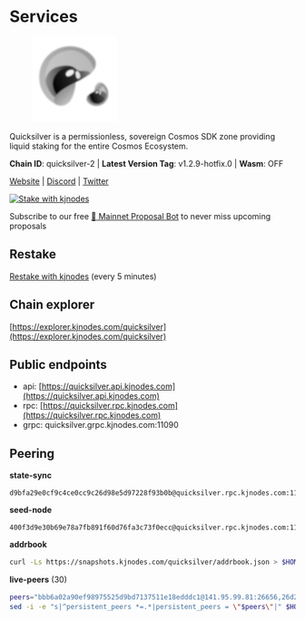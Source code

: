 # Services

<figure><img src="https://raw.githubusercontent.com/kj89/cosmos-images/main/logos/quicksilver.png" width="150" alt=""><figcaption></figcaption></figure>

Quicksilver is a permissionless, sovereign Cosmos SDK zone providing liquid staking for the entire Cosmos Ecosystem.

**Chain ID**: quicksilver-2 | **Latest Version Tag**: v1.2.9-hotfix.0 | **Wasm**: OFF

[Website](https://quicksilver.zone) | [Discord](https://discord.gg/quicksilverprotocol) | [Twitter](https://twitter.com/quicksilverzone)

[![Stake with kjnodes](https://i.ibb.co/cr44Q8j/button-stake-with-kjnodes.png)](https://restake.app/quicksilver/quickvaloper1fqfgpwdngmmay6ah7mg9y4k7ayykpzu6l3ht2m)

Subscribe to our free [🤖 Mainnet Proposal Bot](https://t.me/kjnodes_proposal_bot) to never miss upcoming proposals

## Restake

[Restake with kjnodes](https://restake.app/quicksilver/quickvaloper1fqfgpwdngmmay6ah7mg9y4k7ayykpzu6l3ht2m) (every 5 minutes)
## Chain explorer
[https://explorer.kjnodes.com/quicksilver](https://explorer.kjnodes.com/quicksilver)

## Public endpoints

* api: [https://quicksilver.api.kjnodes.com](https://quicksilver.api.kjnodes.com)
* rpc: [https://quicksilver.rpc.kjnodes.com](https://quicksilver.rpc.kjnodes.com)
* grpc: quicksilver.grpc.kjnodes.com:11090

## Peering

**state-sync**

```text
d9bfa29e0cf9c4ce0cc9c26d98e5d97228f93b0b@quicksilver.rpc.kjnodes.com:11656
```

**seed-node**

```text
400f3d9e30b69e78a7fb891f60d76fa3c73f0ecc@quicksilver.rpc.kjnodes.com:11659
```

**addrbook**
```bash
curl -Ls https://snapshots.kjnodes.com/quicksilver/addrbook.json > $HOME/.quicksilverd/config/addrbook.json
```

**live-peers** (30)
```bash
peers="bbb6a02a90ef98975525d9bd7137511e18edddc1@141.95.99.81:26656,26d23125db7493486dc9931b4181425d725e4ac6@65.109.55.186:20656,ff2055b198685f619897058a26776b9d1b73dc3c@178.63.184.129:26656,d057145a457f3e3565926d3b385acd366f117d18@65.109.52.178:26656,e3dd956ac4081ba42ae3d038edd6d80ddf092751@198.199.90.99:26656,71d1e3336f41475c3dfc247aa77a8842a24c369a@144.91.80.32:11656,0865ef3e5a613f75f17a0092bd47e71d8c171124@51.222.44.116:15656,625eeb91fcc6242798f53426540825e5b37c7670@185.144.99.16:36656,225a08945298003a397eb6a51854525948fd9a5b@162.55.245.149:2010,e726816f42831689eab9378d5d577f1d06d25716@176.9.188.21:26656,3b3c0037090a1b5ef9f7ac58ff79f33dffdd188a@65.108.231.124:15656,3308d9078fcca016fbd8dc8f3b19666326f41a6f@138.201.121.185:26672,21d8608d89e51b9ff806846538a45aed2aa25063@95.214.53.105:44656,11a72b38d740e50f54c05d6084030bc9ed29ce7f@212.23.222.126:30573,c3ec2daba16e457ca5117079f34ff49e99e7572d@65.109.94.221:35656,ef1cb5bff5b76957f02636a30d5d85d861a35dbe@65.109.92.240:21026,ebafaa0d0087ecfc785b095d6a91a67a12eecd80@5.9.100.25:26656,679f56feb7f4f91d46a92d0eb474d1dc43466d18@213.239.215.59:29986,71b753819eb653e99e6a825b80af20ca9bccb087@135.125.163.63:24666,9f0770c748d9323223722faacd30262218287b40@65.108.238.102:11156,602700ce2ed57b2176514ec2ecbda079caa7a536@178.170.40.28:15620,c124ce0b508e8b9ed1c5b6957f362225659b5343@134.65.192.12:26656,c764a288f1d36e7ca2c953378bb4fd6a0eed4091@141.95.65.73:11156,d11e03ee30496ef827383d5dcbbc55e7b3171189@35.240.184.52:26656,cdd8e0e425f107d249389a5e4cea3494185d4a3a@193.70.45.106:11156,3bd708547317e9efd8d63d8a51c5bc32d11f4840@138.201.32.103:26056,443ad7c991b2915b620673b10206c92e2b4040e0@173.67.177.120:26656,663134c4999f4f9fc59879eaaebbb332e91e2160@45.34.1.114:33656,b71ddbe0702383c73128f759a910a6d55ccee3b6@46.4.112.18:11656,d9bfa29e0cf9c4ce0cc9c26d98e5d97228f93b0b@65.109.88.38:11656"
sed -i -e "s|^persistent_peers *=.*|persistent_peers = \"$peers\"|" $HOME/.quicksilverd/config/config.toml
```
